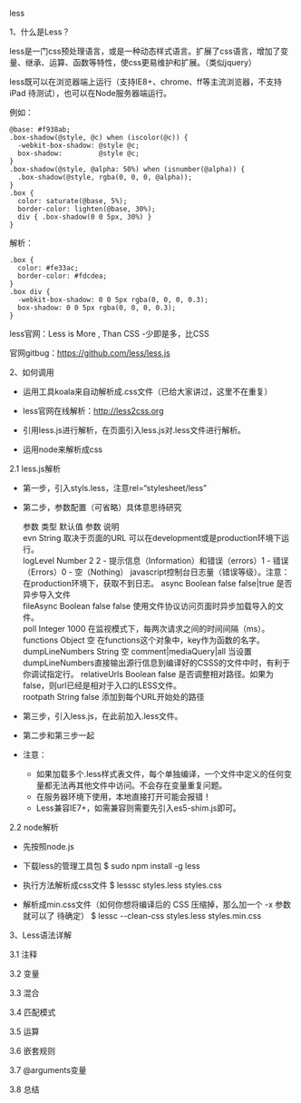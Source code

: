 less

1、什么是Less？

less是一门css预处理语言，或是一种动态样式语言。扩展了css语言，增加了变量、继承、运算、函数等特性，使css更易维护和扩展。（类似jquery）

less既可以在浏览器端上运行（支持IE8+、chrome、ff等主流浏览器，不支持iPad 待测试），也可以在Node服务器端运行。

例如：

    @base: #f938ab;
    .box-shadow(@style, @c) when (iscolor(@c)) {
      -webkit-box-shadow: @style @c;
      box-shadow:         @style @c;
    }
    .box-shadow(@style, @alpha: 50%) when (isnumber(@alpha)) {
      .box-shadow(@style, rgba(0, 0, 0, @alpha));
    }
    .box {
      color: saturate(@base, 5%);
      border-color: lighten(@base, 30%);
      div { .box-shadow(0 0 5px, 30%) }
    }

解析：

    .box {
      color: #fe33ac;
      border-color: #fdcdea;
    }
    .box div {
      -webkit-box-shadow: 0 0 5px rgba(0, 0, 0, 0.3);
      box-shadow: 0 0 5px rgba(0, 0, 0, 0.3);
    }

less官网：Less is More , Than CSS -少即是多，比CSS

官网gitbug：https://github.com/less/less.js



2、如何调用

- 运用工具koala来自动解析成.css文件（已给大家讲过，这里不在重复）

- less官网在线解析：http://less2css.org
- 引用less.js进行解析，在页面引入less.js对.less文件进行解析。
- 运用node来解析成css

2.1 less.js解析

- 第一步，引入styls.less，注意rel=“stylesheet/less” 
      <link rel="stylesheet/less" type="text/css" href="styles.less" />

- 第二步，参数配置（可省略）具体意思待研究
      <!-- 在引入less.js之前配置参数项 -->
      <script>
        less = {
          env: "development",
          logLevel: 2,
          async: false,
          fileAsync: false,
          poll: 1000,
          functions: {},
          dumpLineNumbers: "comments",
          relativeUrls: false,
          rootpath: ":/a.com/"
        };
      </script>

  参数             	类型     	默认值      	参数                                      	说明                                      
  evn            	String 	取决于页面的URL	                                        	可以在development或是production环境下运行。        
  logLevel       	Number 	2        	2 - 提示信息（Information）和错误（errors）1 - 错误（Errors）0 - 空（Nothing）	javascript控制台日志量（错误等级）。注意：在production环境下，获取不到日志。
  async          	Boolean	false    	false\|true                             	是否异步导入文件                                
  fileAsync      	Boolean	false    	false                                   	使用文件协议访问页面时异步加载导入的文件。                   
  poll           	Integer	1000     	                                        	在监视模式下，每两次请求之间的时间间隔（ms）。                
  functions      	Object 	空        	                                        	在functions这个对象中，key作为函数的名字。             
  dumpLineNumbers	String 	空        	comment\|mediaQuery\|all                	当设置dumpLineNumbers直接输出源行信息到编译好的CSSS的文件中时，有利于你调试指定行。
  relativeUrls   	Boolean	false    	                                        	是否调整相对路径。如果为false，则url已经是相对于入口的LESS文件。  
  rootpath       	String 	false    	                                        	添加到每个URL开始处的路径                          

- 第三步，引入less.js，在此前加入.less文件。
      <script src="less.js" type="text/javascript"></script>
- 第二步和第三步一起
      <script src="less.js" data-poll="1000" data-relative-urls="false"></script>
      <link data-dump-line-numbers="all" data-global-vars='{ myvar: "#ddffee", mystr: "\"quoted\"" }' rel="stylesheet/less" type="text/css" href="less/styles.less">
- 注意：
  - 如果加载多个.less样式表文件，每个单独编译，一个文件中定义的任何变量都无法再其他文件中访问。不会存在变量重复问题。
  - 在服务器环境下使用，本地直接打开可能会报错！
  - Less兼容IE7+，如需兼容则需要先引入es5-shim.js即可。

2.2 node解析

- 先按照node.js
- 下载less的管理工具包
      $ sudo npm install -g less

- 执行方法解析成css文件
      $ lesssc styles.less styles.css
- 解析成min.css文件（如何你想将编译后的 CSS 压缩掉，那么加一个 -x 参数就可以了 待确定）
      $ lessc --clean-css styles.less styles.min.css
  

3、Less语法详解

3.1 注释



3.2 变量



3.3 混合



3.4 匹配模式



3.5 运算



3.6 嵌套规则



3.7 @arguments变量



3.8 总结


